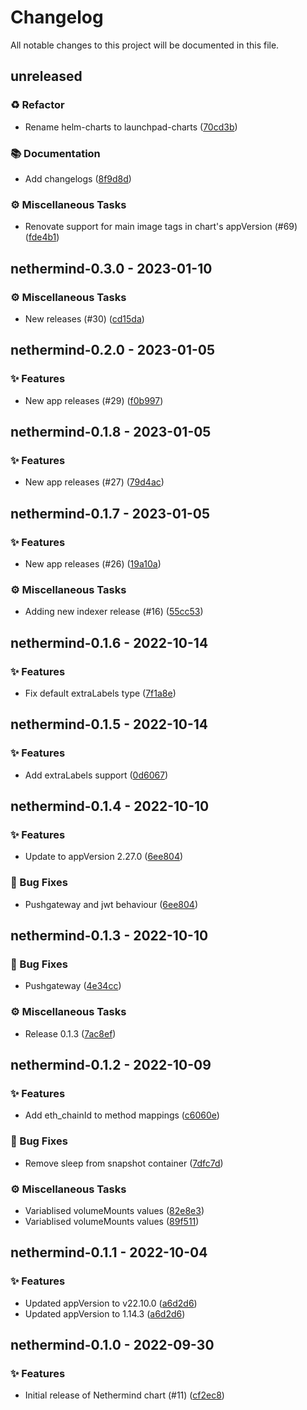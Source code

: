 # Changelog

All notable changes to this project will be documented in this file.

## unreleased

### <!-- 2 -->♻️ Refactor

- Rename helm-charts to launchpad-charts ([70cd3b](https://github.com/graphops/launchpad-charts/commit/70cd3b7aed214e314ec0534bf845d687efab41d8))

### <!-- 3 -->📚 Documentation

- Add changelogs ([8f9d8d](https://github.com/graphops/launchpad-charts/commit/8f9d8d3fd2d83bea0f401cb853e522c3d5cf1792))

### <!-- 7 -->⚙️ Miscellaneous Tasks

- Renovate support for main image tags in chart's appVersion (#69) ([fde4b1](https://github.com/graphops/launchpad-charts/commit/fde4b18394a3ac891a3dd0f5e4fd621fc9ae6052))

## nethermind-0.3.0 - 2023-01-10

### <!-- 7 -->⚙️ Miscellaneous Tasks

- New releases (#30) ([cd15da](https://github.com/graphops/launchpad-charts/commit/cd15daa0870e8ca69a92a71cf6cff7edcb17a088))

## nethermind-0.2.0 - 2023-01-05

### <!-- 0 -->✨ Features

- New app releases (#29) ([f0b997](https://github.com/graphops/launchpad-charts/commit/f0b9973ef2f91eb1b0442ce7ec8e0067727657ce))

## nethermind-0.1.8 - 2023-01-05

### <!-- 0 -->✨ Features

- New app releases (#27) ([79d4ac](https://github.com/graphops/launchpad-charts/commit/79d4ac3c89ef368df608be26c417d36cbdeb63f4))

## nethermind-0.1.7 - 2023-01-05

### <!-- 0 -->✨ Features

- New app releases (#26) ([19a10a](https://github.com/graphops/launchpad-charts/commit/19a10a20c1ca6747a170808bf6e5d8615dae5eb6))

### <!-- 7 -->⚙️ Miscellaneous Tasks

- Adding new indexer release (#16) ([55cc53](https://github.com/graphops/launchpad-charts/commit/55cc53f7185e48e43a13b75490cf5fc87ec9b836))

## nethermind-0.1.6 - 2022-10-14

### <!-- 0 -->✨ Features

- Fix default extraLabels type ([7f1a8e](https://github.com/graphops/launchpad-charts/commit/7f1a8e8503f91a4ddc6965ac1de0c5d067f28ed1))

## nethermind-0.1.5 - 2022-10-14

### <!-- 0 -->✨ Features

- Add extraLabels support ([0d6067](https://github.com/graphops/launchpad-charts/commit/0d60670d64a25d32297750c2c1e2a2b790181fea))

## nethermind-0.1.4 - 2022-10-10

### <!-- 0 -->✨ Features

- Update to appVersion 2.27.0 ([6ee804](https://github.com/graphops/launchpad-charts/commit/6ee80457470b148064693af99beb69cf1e09df74))

### <!-- 1 -->🐛 Bug Fixes

- Pushgateway and jwt behaviour ([6ee804](https://github.com/graphops/launchpad-charts/commit/6ee80457470b148064693af99beb69cf1e09df74))

## nethermind-0.1.3 - 2022-10-10

### <!-- 1 -->🐛 Bug Fixes

- Pushgateway ([4e34cc](https://github.com/graphops/launchpad-charts/commit/4e34ccabf31e933d0fd4ce939ea65e9b4ddb14b0))

### <!-- 7 -->⚙️ Miscellaneous Tasks

- Release 0.1.3 ([7ac8ef](https://github.com/graphops/launchpad-charts/commit/7ac8efd95b3c8563f30e8ff56b1bd9a4ebb0aa5f))

## nethermind-0.1.2 - 2022-10-09

### <!-- 0 -->✨ Features

- Add eth_chainId to method mappings ([c6060e](https://github.com/graphops/launchpad-charts/commit/c6060ed723c382c541465bc20edfe2a1d444f013))

### <!-- 1 -->🐛 Bug Fixes

- Remove sleep from snapshot container ([7dfc7d](https://github.com/graphops/launchpad-charts/commit/7dfc7dd57e4155fa540d010898b7fe9202c71531))

### <!-- 7 -->⚙️ Miscellaneous Tasks

- Variablised volumeMounts values ([82e8e3](https://github.com/graphops/launchpad-charts/commit/82e8e3f175852da53f9be1ac1d20e169165105ee))
- Variablised volumeMounts values ([89f511](https://github.com/graphops/launchpad-charts/commit/89f5115f0eaf5d565b9025c686a3d40a185b10e9))

## nethermind-0.1.1 - 2022-10-04

### <!-- 0 -->✨ Features

- Updated appVersion to v22.10.0 ([a6d2d6](https://github.com/graphops/launchpad-charts/commit/a6d2d6e835d569b91361e5f3bd2e5884c0d42ab9))
- Updated appVersion to 1.14.3 ([a6d2d6](https://github.com/graphops/launchpad-charts/commit/a6d2d6e835d569b91361e5f3bd2e5884c0d42ab9))

## nethermind-0.1.0 - 2022-09-30

### <!-- 0 -->✨ Features

- Initial release of Nethermind chart (#11) ([cf2ec8](https://github.com/graphops/launchpad-charts/commit/cf2ec811d0e71ad3be3aab3643f14e563f6983c8))

